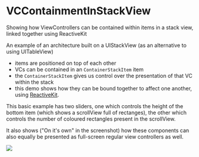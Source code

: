 # VCContainmentInStackView
Showing how ViewControllers can be contained within items in a stack view, linked together using ReactiveKit

An example of an architecture built on a UIStackView (as an alternative to using UITableView)

- items are positioned on top of each other
- VCs can be contained in an `ContainerStackItem` item
- the `ContainerStackItem` gives us control over the presentation of that VC within the stack
- this demo shows how they can be bound together to affect one another, using [ReactiveKit](https://github.com/ReactiveKit/ReactiveKit).

This basic example has two sliders, one which controls the height of the bottom item (which shows a scrollView full of rectanges), the other which controls the number of coloured rectangles present in the scrollView. 

It also shows ("On it's own" in the screenshot) how these components can also equally be presented as full-screen regular view controllers as well.

<img src="http://f.cl.ly/items/3Q3C2L1Z441v2X053U2k/Image%202016-02-11%20at%2012.32.14%20am.png" />
